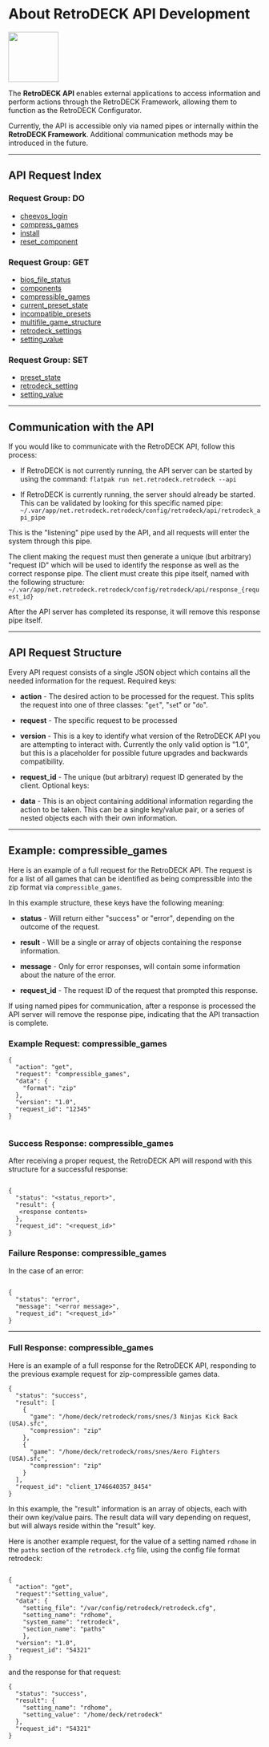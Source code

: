 # About RetroDECK API Development

<img src="../../../wiki_icons/retrodeck/icon-api.svg" width="100">

The **RetroDECK API** enables external applications to access information and perform actions through the RetroDECK Framework, allowing them to function as the RetroDECK Configurator.

Currently, the API is accessible only via named pipes or internally within the **RetroDECK Framework**. Additional communication methods may be introduced in the future.

---

## API Request Index

### Request Group: DO

- [cheevos_login](do-cheevos-login.md)
- [compress_games](do-compress-games.md)
- [install](do-install.md)
- [reset_component](do-reset-component.md)

### Request Group: GET

- [bios_file_status](get-bios-file-status.md)
- [components](get-components.md)
- [compressible_games](get-compressible-games.md)
- [current_preset_state](get-current-preset-state.md)
- [incompatible_presets](get-incompatible-presets.md)
- [multifile_game_structure](get-multifile-game-structure.md)
- [retrodeck_settings](get-retrodeck-settings.md)
- [setting_value](get-setting-value.md)

### Request Group: SET

- [preset_state](set-preset-state.md)
- [retrodeck_setting](set-retrodeck-setting.md)
- [setting_value](set-setting-value.md)

---

## Communication with the API

If you would like to communicate with the RetroDECK API, follow this process:

- If RetroDECK is not currently running, the API server can be started by using the command:
    `flatpak run net.retrodeck.retrodeck --api`

- If RetroDECK is currently running, the server should already be started. This can be validated by looking for this specific named pipe:
    `~/.var/app/net.retrodeck.retrodeck/config/retrodeck/api/retrodeck_api_pipe`

This is the "listening" pipe used by the API, and all requests will enter the system through this pipe.

The client making the request must then generate a unique (but arbitrary) "request ID" which will be used to identify the response as well as the correct response pipe. The client must create this pipe itself, named with the following structure:
    `~/.var/app/net.retrodeck.retrodeck/config/retrodeck/api/response_{request_id}`

After the API server has completed its response, it will remove this response pipe itself.

---

## API Request Structure

Every API request consists of a single JSON object which contains all the needed information for the request.
Required keys:

- **action** - The desired action to be processed for the request. This splits the request into one of three classes: "`get`", "`se`t" or "`do`".

- **request** - The specific request to be processed

- **version** - This is a key to identify what version of the RetroDECK API you are attempting to interact with. Currently the only valid option is "1.0", but this is a placeholder for possible future upgrades and backwards compatibility.

- **request_id** - The unique (but arbitrary) request ID generated by the client.
Optional keys:

- **data** - This is an object containing additional information regarding the action to be taken. This can be a single key/value pair, or a series of nested objects each with their own information.

---

## Example: compressible_games

Here is an example of a full request for the RetroDECK API. The request is for a list of all games that can be identified as being compressible into the zip format via `compressible_games`.

In this example structure, these keys have the following meaning:

- **status** - Will return either "success" or "error", depending on the outcome of the request.

- **result** - Will be a single or array of objects containing the response information.

- **message** - Only for error responses, will contain some information about the nature of the error.

- **request_id** - The request ID of the request that prompted this response.

If using named pipes for communication, after a response is processed the API server will remove the response pipe, indicating that the API transaction is complete.

### Example Request: compressible_games


```
{
  "action": "get",
  "request": "compressible_games",
  "data": {
    "format": "zip"
  },
  "version": "1.0",
  "request_id": "12345"
}


```

### Success Response: compressible_games

After receiving a proper request, the RetroDECK API will respond with this structure for a successful response:

```

{
  "status": "<status_report>",
  "result": {
   <response contents>
  },
  "request_id": "<request_id>"
}

```

### Failure Response: compressible_games

In the case of an error:

```

{
  "status": "error",
  "message": "<error message>",
  "request_id": "<request_id>"
}

```



---

### Full Response: compressible_games

Here is an example of a full response for the RetroDECK API, responding to the previous example request for zip-compressible games data.


```
{
  "status": "success",
  "result": [
    {
      "game": "/home/deck/retrodeck/roms/snes/3 Ninjas Kick Back (USA).sfc",
      "compression": "zip"
    },
    {
      "game": "/home/deck/retrodeck/roms/snes/Aero Fighters (USA).sfc",
      "compression": "zip"
    }
  ],
  "request_id": "client_1746640357_8454"
}

```

In this example, the "result" information is an array of objects, each with their own key/value pairs. The result data will vary depending on request, but will always reside within the "result" key.

Here is another example request, for the value of a setting named `rdhome` in the `paths` section of the `retrodeck.cfg` file, using the config file format retrodeck:

```

{
  "action": "get",
  "request":"setting_value",
  "data": {
    "setting_file": "/var/config/retrodeck/retrodeck.cfg",
    "setting_name": "rdhome",
    "system_name": "retrodeck",
    "section_name": "paths"
    },
  "version": "1.0",
  "request_id": "54321"
}

```

and the response for that request:

```
{
  "status": "success",
  "result": {
    "setting_name": "rdhome",
    "setting_value": "/home/deck/retrodeck"
  },
  "request_id": "54321"
}

```

